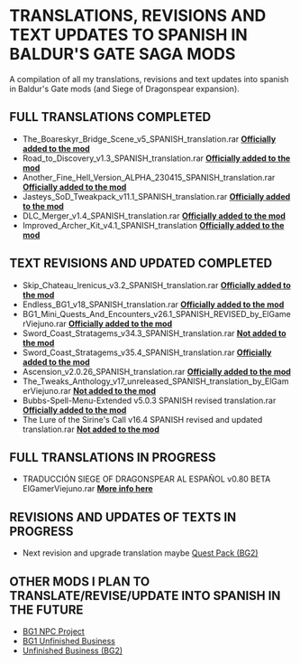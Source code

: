 # TRANSLATIONS, REVISIONS AND TEXT UPDATES TO SPANISH IN BALDUR'S GATE SAGA MODS
A compilation of all my translations, revisions and text updates into spanish in Baldur's Gate mods (and Siege of Dragonspear expansion).

## FULL TRANSLATIONS COMPLETED
- The_Boareskyr_Bridge_Scene_v5_SPANISH_translation.rar **[Officially added to the mod](https://github.com/Gibberlings3/The_Boareskyr_Bridge_Scene)**
- Road_to_Discovery_v1.3_SPANISH_translation.rar **[Officially added to the mod](https://github.com/Gibberlings3/Road_To_Discovery_for_SoD)**
- Another_Fine_Hell_Version_ALPHA_230415_SPANISH_translation.rar **[Officially added to the mod](https://github.com/Gibberlings3/Another_Fine_Hell)**
- Jasteys_SoD_Tweakpack_v11.1_SPANISH_translation.rar **[Officially added to the mod](https://github.com/Gibberlings3/Jasteys_SoD_Tweakpack)**
- DLC_Merger_v1.4_SPANISH_translation.rar **[Officially added to the mod](https://github.com/Argent77/A7-DlcMerger)**
- Improved_Archer_Kit_v4.1_SPANISH_translation **[Officially added to the mod](https://github.com/Argent77/A7-ImprovedArcher)**

## TEXT REVISIONS AND UPDATED COMPLETED
- Skip_Chateau_Irenicus_v3.2_SPANISH_translation.rar **[Officially added to the mod](https://github.com/Argent77/A7-SkipChateauIrenicus)**
- Endless_BG1_v18_SPANISH_translation.rar **[Officially added to the mod](https://github.com/Gibberlings3/EndlessBG1)**
- BG1_Mini_Quests_And_Encounters_v26.1_SPANISH_REVISED_by_ElGamerViejuno.rar **[Officially added to the mod](https://github.com/Gibberlings3/BG_Quests_And_Encounters)**
- Sword_Coast_Stratagems_v34.3_SPANISH_translation.rar **[Not added to the mod](https://github.com/Gibberlings3/SwordCoastStratagems)**
- Sword_Coast_Stratagems_v35.4_SPANISH_translation.rar **[Officially added to the mod](https://github.com/Gibberlings3/SwordCoastStratagems)**
- Ascension_v2.0.26_SPANISH_translation.rar **[Officially added to the mod](https://github.com/InfinityMods/Ascension)**
- The_Tweaks_Anthology_v17_unreleased_SPANISH_translation_by_ElGamerViejuno.rar **[Not added to the mod](https://github.com/Gibberlings3/Tweaks-Anthology)**
- Bubbs-Spell-Menu-Extended v5.0.3 SPANISH revised translation.rar **[Officially added to the mod](https://github.com/Bubb13/Bubbs-Spell-Menu-Extended)**
- The Lure of the Sirine's Call v16.4 SPANISH revised and updated translation.rar **[Not added to the mod](https://github.com/Pocket-Plane-Group/Lure_Of_Sirines_Call)**

## FULL TRANSLATIONS IN PROGRESS
- TRADUCCIÓN SIEGE OF DRAGONSPEAR AL ESPAÑOL v0.80 BETA ElGamerViejuno.rar **[More info here](https://github.com/ElGamerViejuno/translation-siege-of-dragonspear-into-spanish)**

## REVISIONS AND UPDATES OF TEXTS IN PROGRESS
- Next revision and upgrade translation maybe [Quest Pack (BG2)](https://www.pocketplane.net/quest-pack/)

## OTHER MODS I PLAN TO TRANSLATE/REVISE/UPDATE INTO SPANISH IN THE FUTURE
- [BG1 NPC Project](https://github.com/Gibberlings3/BG1NPC)
- [BG1 Unfinished Business](https://github.com/Pocket-Plane-Group/bg1ub)
- [Unfinished Business (BG2)](https://github.com/Pocket-Plane-Group/UnfinishedBusiness)
